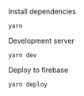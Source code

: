 Install dependencies

```
yarn
```

Development server

```
yarn dev
```

Deploy to firebase

```
yarn deploy
```
